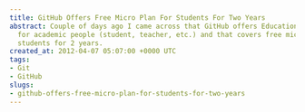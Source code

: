 ```yaml
---
title: GitHub Offers Free Micro Plan For Students For Two Years
abstract: Couple of days ago I came across that GitHub offers Educational Accounts
  for academic people (student, teacher, etc.) and that covers free micro plan for
  students for 2 years.
created_at: 2012-04-07 05:07:00 +0000 UTC
tags:
- Git
- GitHub
slugs:
- github-offers-free-micro-plan-for-students-for-two-years
---
```

